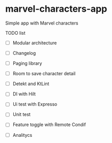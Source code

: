 # marvel-characters-app
Simple app with Marvel characters

TODO list
- [ ] Modular architecture
- [ ] Changelog
- [ ] Paging library
- [ ] Room to save character detail
- [ ] Detekt and KtLint
- [ ] DI with Hilt
- [ ] Ui test with Expresso
- [ ] Unit test
- [ ] Feature toggle with Remote Condif
- [ ] Analitycs 

